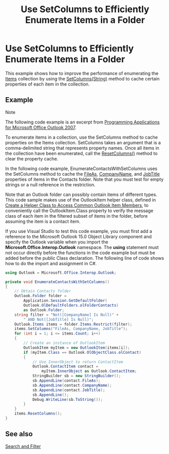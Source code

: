 ﻿---
title: 'Use SetColumns to Efficiently Enumerate Items in a Folder'
TOCTitle: 'Use SetColumns to Efficiently Enumerate Items in a Folder'
ms:assetid: cd7c7758-8a9c-4f1c-a49c-9305d75be341
ms:mtpsurl: https://msdn.microsoft.com/en-us/library/Ff184641(v=office.15)
ms:contentKeyID: 55119921
ms.date: 07/24/2014
mtps_version: v=office.15


---

# Use SetColumns to Efficiently Enumerate Items in a Folder

This example shows how to improve the performance of enumerating the [Items](https://msdn.microsoft.com/en-us/library/bb645287\(v=office.15\)) collection by using the [SetColumns(String)](https://msdn.microsoft.com/en-us/library/bb610268\(v=office.15\)) method to cache certain properties of each item in the collection.

## Example

> [!NOTE] 
> The following code example is an excerpt from [Programming Applications for Microsoft Office Outlook 2007](https://www.amazon.com/gp/product/0735622493?ie=UTF8&tag=msmsdn-20&linkCode=as2&camp=1789&creative=9325&creativeASIN=0735622493).

To enumerate items in a collection, use the SetColumns method to cache properties on the Items collection. SetColumns takes an argument that is a comma-delimited string that represents property names. Once all items in the collection have been enumerated, call the [ResetColumns()](https://msdn.microsoft.com/en-us/library/bb624355\(v=office.15\)) method to clear the property cache.

In the following code example, EnumerateContactsWithSetColumns uses the SetColumns method to cache the [FileAs](https://msdn.microsoft.com/en-us/library/bb647792\(v=office.15\)), [CompanyName](https://msdn.microsoft.com/en-us/library/bb610212\(v=office.15\)), and [JobTitle](https://msdn.microsoft.com/en-us/library/bb609294\(v=office.15\)) properties of items in the Contacts folder. Note that you must test for empty strings or a null reference in the restriction.

Note that an Outlook folder can possibly contain items of different types. This code sample makes use of the OutlookItem helper class, defined in [Create a Helper Class to Access Common Outlook Item Members](how-to-create-a-helper-class-to-access-common-outlook-item-members.md), to conveniently call the OutlookItem.Class property to verify the message class of each item in the filtered subset of items in the folder, before assuming the item is a contact item.

If you use Visual Studio to test this code example, you must first add a reference to the Microsoft Outlook 15.0 Object Library component and specify the Outlook variable when you import the **Microsoft.Office.Interop.Outlook** namespace. The **using** statement must not occur directly before the functions in the code example but must be added before the public Class declaration. The following line of code shows how to do the import and assignment in C\#.

```csharp
using Outlook = Microsoft.Office.Interop.Outlook;
```

```csharp
private void EnumerateContactsWithSetColumns()
{
    // Obtain Contacts folder
    Outlook.Folder folder =
        Application.Session.GetDefaultFolder(
        Outlook.OlDefaultFolders.olFolderContacts)
        as Outlook.Folder;
    string filter = "Not([CompanyName] Is Null)" +
        " AND Not([JobTitle] Is Null)";
    Outlook.Items items = folder.Items.Restrict(filter);
    items.SetColumns("FileAs, CompanyName, JobTitle");
    for (int i = 1; i <= items.Count; i++)
    {
        // Create an instance of OutlookItem
        OutlookItem myItem = new OutlookItem(items[i]);
        if (myItem.Class == Outlook.OlObjectClass.olContact)
        {
            // Use InnerObject to return ContactItem
            Outlook.ContactItem contact =
                myItem.InnerObject as Outlook.ContactItem;
            StringBuilder sb = new StringBuilder();
            sb.AppendLine(contact.FileAs);
            sb.AppendLine(contact.CompanyName);
            sb.AppendLine(contact.JobTitle);
            sb.AppendLine();
            Debug.WriteLine(sb.ToString());
        }
    }
    items.ResetColumns();
}
```

## See also



[Search and Filter](search-and-filter.md)

